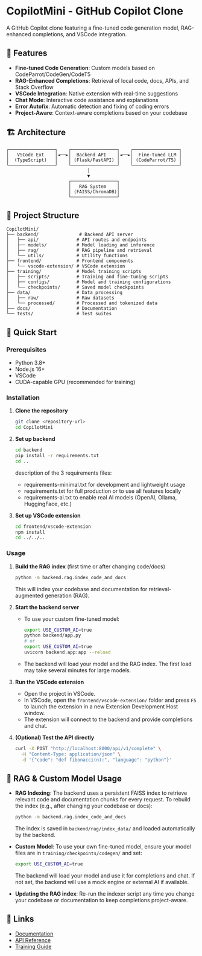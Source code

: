 # CopilotMini - GitHub Copilot Clone

A GitHub Copilot clone featuring a fine-tuned code generation model, RAG-enhanced completions, and VSCode integration.

## 🎯 Features

- **Fine-tuned Code Generation**: Custom models based on CodeParrot/CodeGen/CodeT5
- **RAG-Enhanced Completions**: Retrieval of local code, docs, APIs, and Stack Overflow
- **VSCode Integration**: Native extension with real-time suggestions
- **Chat Mode**: Interactive code assistance and explanations
- **Error Autofix**: Automatic detection and fixing of coding errors
- **Project-Aware**: Context-aware completions based on your codebase

## 🏗️ Architecture

```
┌─────────────────┐    ┌─────────────────┐    ┌─────────────────┐
│   VSCode Ext    │◄──►│  Backend API    │◄──►│  Fine-tuned LLM │
│  (TypeScript)   │    │ (Flask/FastAPI) │    │ (CodeParrot/T5) │
└─────────────────┘    └─────────────────┘    └─────────────────┘
                              │
                              ▼
                       ┌─────────────────┐
                       │   RAG System    │
                       │ (FAISS/ChromaDB)│
                       └─────────────────┘
```

## 📁 Project Structure

```
CopilotMini/
├── backend/               # Backend API server
│   ├── api/              # API routes and endpoints
│   ├── models/           # Model loading and inference
│   ├── rag/              # RAG pipeline and retrieval
│   └── utils/            # Utility functions
├── frontend/             # Frontend components
│   └── vscode-extension/ # VSCode extension
├── training/             # Model training scripts
│   ├── scripts/          # Training and fine-tuning scripts
│   ├── configs/          # Model and training configurations
│   └── checkpoints/      # Saved model checkpoints
├── data/                 # Data processing
│   ├── raw/              # Raw datasets
│   └── processed/        # Processed and tokenized data
├── docs/                 # Documentation
└── tests/                # Test suites
```

## 🚀 Quick Start

### Prerequisites

- Python 3.8+
- Node.js 16+
- VSCode
- CUDA-capable GPU (recommended for training)

### Installation

1. **Clone the repository**
   ```bash
   git clone <repository-url>
   cd CopilotMini
   ```

2. **Set up backend**
   ```bash
   cd backend
   pip install -r requirements.txt
   cd ..
   ```
   description of the 3 requirements files:
   - requirements-minimal.txt for development and lightweight usage
   - requirements.txt for full production or to use all features locally
   - requirements-ai.txt to enable real AI models (OpenAI, Ollama, HuggingFace, etc.)

3. **Set up VSCode extension**
   ```bash
   cd frontend/vscode-extension
   npm install
   cd ../../..
   ```

### Usage

1. **Build the RAG index** (first time or after changing code/docs)
   ```bash
   python -m backend.rag.index_code_and_docs
   ```
   This will index your codebase and documentation for retrieval-augmented generation (RAG).

2. **Start the backend server**
   - To use your custom fine-tuned model:
     ```bash
     export USE_CUSTOM_AI=true
     python backend/app.py
     # or
     export USE_CUSTOM_AI=true
     uvicorn backend.app:app --reload
     ```
   - The backend will load your model and the RAG index. The first load may take several minutes for large models.

3. **Run the VSCode extension**
   - Open the project in VSCode.
   - In VSCode, open the `frontend/vscode-extension/` folder and press `F5` to launch the extension in a new Extension Development Host window.
   - The extension will connect to the backend and provide completions and chat.

4. **(Optional) Test the API directly**
   ```bash
   curl -X POST "http://localhost:8000/api/v1/complete" \
     -H "Content-Type: application/json" \
     -d '{"code": "def fibonacci(n):", "language": "python"}'
   ```

## 🧠 RAG & Custom Model Usage

- **RAG Indexing**: The backend uses a persistent FAISS index to retrieve relevant code and documentation chunks for every request. To rebuild the index (e.g., after changing your codebase or docs):
  ```bash
  python -m backend.rag.index_code_and_docs
  ```
  The index is saved in `backend/rag/index_data/` and loaded automatically by the backend.

- **Custom Model**: To use your own fine-tuned model, ensure your model files are in `training/checkpoints/codegen/` and set:
  ```bash
  export USE_CUSTOM_AI=true
  ```
  The backend will load your model and use it for completions and chat. If not set, the backend will use a mock engine or external AI if available.

- **Updating the RAG index**: Re-run the indexer script any time you change your codebase or documentation to keep completions project-aware.

## 🔗 Links

- [Documentation](./docs/)
- [API Reference](./docs/api.md)
- [Training Guide](./docs/training.md) 